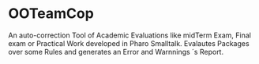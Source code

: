 # OOTeamCop
An auto-correction Tool of Academic Evaluations like midTerm Exam, Final exam or Practical Work developed in Pharo Smalltalk.
Evalautes Packages over some Rules and generates an Error and Warnnings ´s Report.
